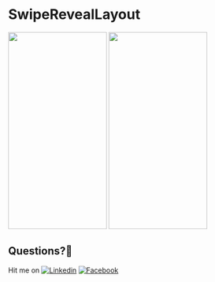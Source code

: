 # SwipeRevealLayout

<img src="https://user-images.githubusercontent.com/7110339/48538570-de440080-e8c5-11e8-9f76-f5c0043c46eb.jpg" width="200" height="400">   
<img src="https://user-images.githubusercontent.com/7110339/48538591-ed2ab300-e8c5-11e8-8262-c7b2a0812ea5.jpg" width="200" height="400">   

## Questions?🤔
Hit me on [![Linkedin](https://img.shields.io/badge/Linkedin-Emre%20Karataş-blue.svg)](https://www.linkedin.com/in/emre-karata%C5%9F-062b26a9/)  [![Facebook](https://img.shields.io/badge/Facebook-Emre%20Karataş-blue.svg)](https://www.facebook.com/emre.karatas.311)


